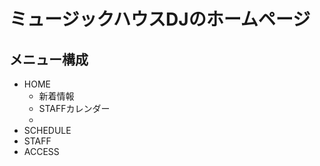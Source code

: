 # ミュージックハウスDJのホームページ

## メニュー構成

- HOME
    - 新着情報
    - STAFFカレンダー
    -
- SCHEDULE
- STAFF
- ACCESS



